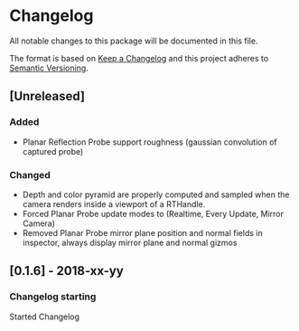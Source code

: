 # Changelog
All notable changes to this package will be documented in this file.

The format is based on [Keep a Changelog](http://keepachangelog.com/en/1.0.0/)
and this project adheres to [Semantic Versioning](http://semver.org/spec/v2.0.0.html).

## [Unreleased]
### Added
 - Planar Reflection Probe support roughness (gaussian convolution of captured probe)

### Changed
 - Depth and color pyramid are properly computed and sampled when the camera renders inside a viewport of a RTHandle.
 - Forced Planar Probe update modes to (Realtime, Every Update, Mirror Camera)
 - Removed Planar Probe mirror plane position and normal fields in inspector, always display mirror plane and normal gizmos

## [0.1.6] - 2018-xx-yy

### Changelog starting

Started Changelog